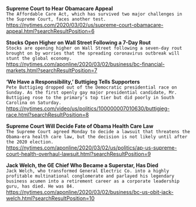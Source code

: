 **Supreme Court to Hear Obamacare Appeal**\
`The Affordable Care Act, which has survived two major challenges in the Supreme Court, faces another test.`\
https://nytimes.com/2020/03/02/us/supreme-court-obamacare-appeal.html?searchResultPosition=6

**Stocks Open Higher on Wall Street Following a 7-Day Rout**\
`Stocks are opening higher on Wall Street following a seven-day rout brought on by worries that the spreading coronavirus outbreak will stunt the global economy.`\
https://nytimes.com/aponline/2020/03/02/business/bc-financial-markets.html?searchResultPosition=7

**‘We Have a Responsibility,’ Buttigieg Tells Supporters**\
`Pete Buttigieg dropped out of the Democratic presidential race on Sunday. As the first openly gay major presidential candidate, Mr. Buttigieg rose to the primary’s top tier but did poorly in South Carolina on Saturday.`\
https://nytimes.com/video/us/politics/100000007010630/buttigieg-race.html?searchResultPosition=8

**Supreme Court Will Decide Fate of Obama Health Care Law**\
`The Supreme Court agreed Monday to decide a lawsuit that threatens the Obama-era health care law, but the decision is not likely until after the 2020 election.`\
https://nytimes.com/aponline/2020/03/02/us/politics/ap-us-supreme-court-health-overhaul-lawsuit.html?searchResultPosition=9

**Jack Welch, the GE Chief Who Became a Superstar, Has Died**\
`Jack Welch, who transformed General Electric Co. into a highly profitable multinational conglomerate and parlayed his legendary business acumen into a retirement career as a corporate leadership guru, has died. He was 84. `\
https://nytimes.com/aponline/2020/03/02/business/bc-us-obit-jack-welch.html?searchResultPosition=10

